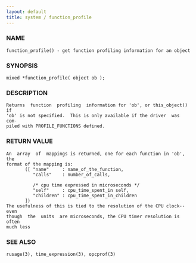 ```yaml
---
layout: default
title: system / function_profile
---
```


### NAME

    function_profile() - get function profiling information for an object


### SYNOPSIS

    mixed *function_profile( object ob );


### DESCRIPTION

    Returns  function  profiling  information for 'ob', or this_object() if
    'ob' is not specified.  This is only available if the driver  was  com‐
    piled with PROFILE_FUNCTIONS defined.


### RETURN VALUE

    An  array  of  mappings is returned, one for each function in 'ob', the
    format of the mapping is:
           ([ "name"     : name_of_the_function,
              "calls"    : number_of_calls,

              /* cpu time expressed in microseconds */
              "self"     : cpu_time_spent_in self,
              "children" : cpu_time_spent_in_children
           ])
    The usefulness of this is tied to the resolution of the CPU clock--even
    though  the  units  are microseconds, the CPU timer resolution is often
    much less


### SEE ALSO

    rusage(3), time_expression(3), opcprof(3)
